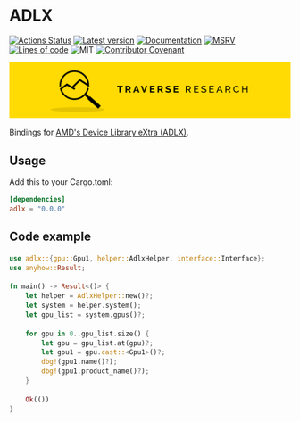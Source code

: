 # ADLX

[![Actions Status](https://github.com/Traverse-Research/adlx-rs/actions/workflows/ci.yml/badge.svg)](https://github.com/Traverse-Research/adlx-rs/actions)
[![Latest version](https://img.shields.io/crates/v/adlx.svg?logo=rust)](https://crates.io/crates/adlx)
[![Documentation](https://docs.rs/adlx/badge.svg)](https://docs.rs/adlx)
[![MSRV](https://img.shields.io/badge/rustc-1.74.0+-ab6000.svg)](https://blog.rust-lang.org/2023/11/16/Rust-1.74.0.html)
[![Lines of code](https://tokei.rs/b1/github/Traverse-Research/adlx-rs)](https://github.com/Traverse-Research/adlx-rs)
![MIT](https://img.shields.io/badge/license-MIT-blue.svg)
[![Contributor Covenant](https://img.shields.io/badge/contributor%20covenant-v1.4%20adopted-ff69b4.svg)](./CODE_OF_CONDUCT.md)

[![Banner](banner.png)](https://traverseresearch.nl)

Bindings for [AMD's Device Library eXtra (ADLX)](https://gpuopen.com/adlx/).

## Usage

Add this to your Cargo.toml:

```toml
[dependencies]
adlx = "0.0.0"
```

## Code example

```rust
use adlx::{gpu::Gpu1, helper::AdlxHelper, interface::Interface};
use anyhow::Result;

fn main() -> Result<()> {
    let helper = AdlxHelper::new()?;
    let system = helper.system();
    let gpu_list = system.gpus()?;

    for gpu in 0..gpu_list.size() {
        let gpu = gpu_list.at(gpu)?;
        let gpu1 = gpu.cast::<Gpu1>()?;
        dbg!(gpu1.name()?);
        dbg!(gpu1.product_name()?);
    }

    Ok(())
}
```
